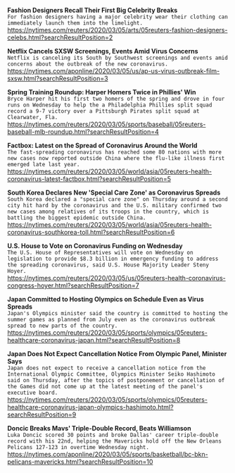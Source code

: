 **Fashion Designers Recall Their First Big Celebrity Breaks**\
`For fashion designers having a major celebrity wear their clothing can immediately launch them into the limelight.`\
https://nytimes.com/reuters/2020/03/05/arts/05reuters-fashion-designers-celebs.html?searchResultPosition=2

**Netflix Cancels SXSW Screenings, Events Amid Virus Concerns**\
`Netflix is canceling its South by Southwest screenings and events amid concerns about the outbreak of the new coronavirus. `\
https://nytimes.com/aponline/2020/03/05/us/ap-us-virus-outbreak-film-sxsw.html?searchResultPosition=3

**Spring Training Roundup: Harper Homers Twice in Phillies' Win**\
`Bryce Harper hit his first two homers of the spring and drove in four runs on Wednesday to help the a Philadelphia Phillies split squad record a 9-7 victory over a Pittsburgh Pirates split squad at Clearwater, Fla.`\
https://nytimes.com/reuters/2020/03/05/sports/baseball/05reuters-baseball-mlb-roundup.html?searchResultPosition=4

**Factbox: Latest on the Spread of Coronavirus Around the World**\
`The fast-spreading coronavirus has reached some 80 nations with more new cases now reported outside China where the flu-like illness first emerged late last year.`\
https://nytimes.com/reuters/2020/03/05/world/asia/05reuters-health-coronavirus-latest-factbox.html?searchResultPosition=5

**South Korea Declares New 'Special Care Zone' as Coronavirus Spreads**\
`South Korea declared a "special care zone" on Thursday around a second city hit hard by the coronavirus and the U.S. military confirmed two new cases among relatives of its troops in the country, which is battling the biggest epidemic outside China.`\
https://nytimes.com/reuters/2020/03/05/world/asia/05reuters-health-coronavirus-southkorea-toll.html?searchResultPosition=6

**U.S. House to Vote on Coronavirus Funding on Wednesday**\
`The U.S. House of Representatives will vote on Wednesday on legislation to provide $8.3 billion in emergency funding to address the spreading coronavirus, said U.S. House Majority Leader Steny Hoyer.`\
https://nytimes.com/reuters/2020/03/05/us/05reuters-health-coronavirus-congress-hoyer.html?searchResultPosition=7

**Japan Committed to Hosting Olympics on Schedule Even as Virus Spreads**\
`Japan's Olympics minister said the country is committed to hosting the summer games as planned from July even as the coronavirus outbreak spread to new parts of the country.`\
https://nytimes.com/reuters/2020/03/05/sports/olympics/05reuters-healthcare-coronavirus-japan.html?searchResultPosition=8

**Japan Does Not Expect Cancellation Notice From Olympic Panel, Minister Says**\
`Japan does not expect to receive a cancellation notice from the International Olympic Committee, Olympics Minister Seiko Hashimoto said on Thursday, after the topics of postponement or cancellation of the Games did not come up at the latest meeting of the panel's executive board.`\
https://nytimes.com/reuters/2020/03/05/sports/olympics/05reuters-healthcare-coronavirus-japan-olympics-hashimoto.html?searchResultPosition=9

**Doncic Breaks Mavs' Triple-Double Record, Beats Williamson**\
`Luka Doncic scored 30 points and broke Dallas' career triple-double record with his 22nd, helping the Mavericks hold off the New Orleans Pelicans 127-123 in overtime Wednesday night.`\
https://nytimes.com/aponline/2020/03/05/sports/basketball/bc-bkn-pelicans-mavericks.html?searchResultPosition=10

